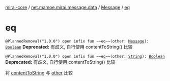 [mirai-core](../../index.md) / [net.mamoe.mirai.message.data](../index.md) / [Message](index.md) / [eq](./eq.md)

# eq

`@PlannedRemoval("1.0.0") open infix fun ~~eq~~(other: `[`Message`](index.md)`): `[`Boolean`](https://kotlinlang.org/api/latest/jvm/stdlib/kotlin/-boolean/index.html)
**Deprecated:** 有歧义, 自行使用 contentToString() 比较

`@PlannedRemoval("1.0.0") open infix fun ~~eq~~(other: `[`String`](https://kotlinlang.org/api/latest/jvm/stdlib/kotlin/-string/index.html)`): `[`Boolean`](https://kotlinlang.org/api/latest/jvm/stdlib/kotlin/-boolean/index.html)
**Deprecated:** 有歧义, 自行使用 contentToString() 比较

将 [contentToString](content-to-string.md) 与 [other](eq.md#net.mamoe.mirai.message.data.Message$eq(kotlin.String)/other) 比较

